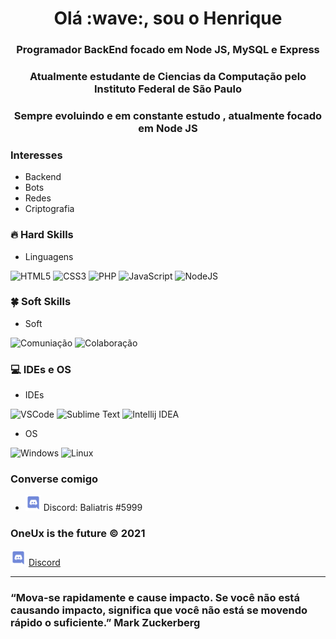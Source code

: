 <h1 align="center"> Olá :wave:, sou o Henrique</h1>

<h3 align="center">Programador BackEnd focado em Node JS, MySQL e Express</h3>
<h3 align="center">Atualmente estudante de Ciencias da Computação pelo Instituto Federal de São Paulo</h3>
<h3 align="center">Sempre evoluindo e em constante estudo , atualmente focado em Node JS </h3>


### Interesses 

- Backend
- Bots
- Redes
- Criptografia


### :fire: Hard Skills

- Linguagens

![HTML5](https://img.shields.io/badge/-HTML5-%23E44D27?style=flat-square&logo=html5&logoColor=ffffff)
![CSS3](https://img.shields.io/badge/-CSS3-1572B6?style=flat-square&logo=css3&logoColor=ffffff)
![PHP](https://img.shields.io/badge/-PHP-777BB4?style=flat-square&logo=PHP&logoColor=ffffff)
![JavaScript](https://img.shields.io/badge/-JavaScript-F7DF1E?style=flat-square&logo=JavaScript&logoColor=ffffff)
![NodeJS](https://img.shields.io/badge/-Node-339933?style=flat-square&logo=Node.js&logoColor=ffffff)
### :four_leaf_clover: Soft Skills



- Soft

![Comuniação](https://img.shields.io/badge/-Comunica%C3%A7%C3%A3o-DE00A5?style=flat-square&logo=&logoColor=ffffff)
![Colaboração](https://img.shields.io/badge/-Colabora%C3%A7%C3%A3o-4F0599?style=flat-square&logo=&logoColor=ffffff)


### :computer: IDEs e OS

- IDEs

![VSCode](http://img.shields.io/badge/-VS%20Code-007ACC?style=flat-square&logo=visual-studio-code&logoColor=ffffff)
![Sublime Text](http://img.shields.io/badge/-Sublime%20Text-FF9900?style=flat-square&logo=sublime-text&logoColor=ffffff)
![Intellij IDEA](https://img.shields.io/badge/-Intellij-000000?style=flat-square&logo=IntelliJ%20IDEA&logoColor=ffffff)

- OS

![Windows](http://img.shields.io/badge/-Windows-0078D6?style=flat-square&logo=windows&logoColor=ffffff)
![Linux](https://img.shields.io/badge/-Linux-FCC624?style=flat-square&logo=Linux&logoColor=ffffff)


### Converse comigo

- <a><img height="25" src="https://raw.githubusercontent.com/github/explore/80688e429a7d4ef2fca1e82350fe8e3517d3494d/topics/discord/discord.png"> Discord: Baliatris #5999


### OneUx is the future © 2021
<a><img height="25" src="https://raw.githubusercontent.com/github/explore/80688e429a7d4ef2fca1e82350fe8e3517d3494d/topics/discord/discord.png"> [Discord](https://discord.gg/CWbYUZMpdj)
  
  --------------------------------------------------------------------------------------------------------------------------------------------------------------------

<h3>“Mova-se rapidamente e cause impacto. Se você não está causando impacto, significa que você não está se movendo rápido o suficiente.” Mark Zuckerberg</h3>
